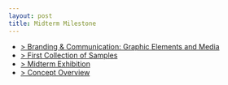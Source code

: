 ```yaml
---
layout: post
title: Midterm Milestone
---
```


- [> Branding & Communication: Graphic Elements and Media](https://drive.google.com/open?id=0B-2oTd3qb316QjMwNzBNNTlfRXc)
- [> First Collection of Samples](#)
- [> Midterm Exhibition](#)
- [> Concept Overview](#)
